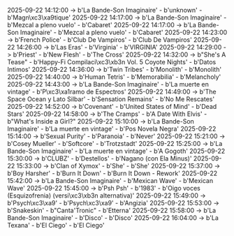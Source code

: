 2025-09-22 14:12:00 -> b'La Bande-Son Imaginaire' - b'unknown' - b'Magn\xc3\xa9tique'
2025-09-22 14:17:00 -> b'La Bande-Son Imaginaire' - b'Mezcal a pleno vuelo' - b'Cabaret'
2025-09-22 14:17:00 -> b'La Bande-Son Imaginaire' - b'Mezcal a pleno vuelo' - b'Cabaret'
2025-09-22 14:23:00 -> b'French Police' - b'Club De Vampiros' - b'Club De Vampiros'
2025-09-22 14:26:00 -> b'Las Eras' - b'Virginia' - b'VIRGINIA'
2025-09-22 14:29:00 -> b'Priest' - b'New Flesh' - b'The Cross'
2025-09-22 14:32:00 -> b"She's A Tease" - b'Happy-Fi Compilaci\xc3\xb3n Vol. 5 Coyote Nights' - b'Datos Intimos'
2025-09-22 14:36:00 -> b'Twin Tribes' - b'Monolith' - b'Monolith'
2025-09-22 14:40:00 -> b'Human Tetris' - b'Memorabilia' - b'Melancholy'
2025-09-22 14:43:00 -> b'La Bande-Son Imaginaire' - b'La muerte en vintage' - b'P\xc3\xa1ramo de Espectros'
2025-09-22 14:49:00 -> b'The Space Ocean y Lato Silbar' - b'Sensation Remains' - b'No Me Rescates'
2025-09-22 14:52:00 -> b'Covenant' - b'United States of Mind' - b'Dead Stars'
2025-09-22 14:58:00 -> b'The Cramps' - b'A Date With Elvis' - b"What's Inside a Girl?"
2025-09-22 15:10:00 -> b'La Bande-Son Imaginaire' - b'La muerte en vintage' - b'Pos Novela Negra'
2025-09-22 15:14:00 -> b'Sexual Purity' - b'Paranoia' - b'Never'
2025-09-22 15:21:00 -> b'Cosey Mueller' - b'Softcore' - b'Trotzstadt'
2025-09-22 15:25:00 -> b'La Bande-Son Imaginaire' - b'La muerte en vintage' - b'A Gogoth'
2025-09-22 15:30:00 -> b'CLUBZ' - b'Destellos' - b'Nagano (con Ela Minus)'
2025-09-22 15:33:00 -> b'Clan of Xymox' - b'She' - b'She'
2025-09-22 15:37:00 -> b'Boy Harsher' - b'Burn It Down' - b'Burn It Down - Rework'
2025-09-22 15:42:00 -> b'La Bande-Son Imaginaire' - b'Mexican Wave' - b'Mexican Wave'
2025-09-22 15:45:00 -> b'Psh Psh' - b'1983' - b'Oigo voces (Esquizofrenia) (versi\xc3\xb3n alternativa)'
2025-09-22 15:49:00 -> b'Psych\xc3\xa9' - b'Psych\xc3\xa9' - b'Angizia'
2025-09-22 15:53:00 -> b'Snakeskin' - b"Canta'Tronic" - b'Etterna'
2025-09-22 15:58:00 -> b'La Bande-Son Imaginaire' - b'Disco' - b'Disco'
2025-09-22 16:04:00 -> b'La Texana' - b'El Ciego' - b'El Ciego'
